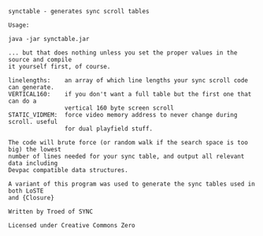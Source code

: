     synctable - generates sync scroll tables

    Usage:

    java -jar synctable.jar 

    ... but that does nothing unless you set the proper values in the source and compile
    it yourself first, of course. 

    linelengths:    an array of which line lengths your sync scroll code can generate.
    VERTICAL160:    if you don't want a full table but the first one that can do a
                    vertical 160 byte screen scroll
    STATIC_VIDMEM:  force video memory address to never change during scroll. useful
                    for dual playfield stuff.

    The code will brute force (or random walk if the search space is too big) the lowest
    number of lines needed for your sync table, and output all relevant data including
    Devpac compatible data structures.

    A variant of this program was used to generate the sync tables used in both LoSTE
    and {Closure}

    Written by Troed of SYNC

    Licensed under Creative Commons Zero

